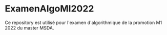 # ExamenAlgoMI2022

Ce repository est utilisé pour l'examen d'algorithmique de la promotion M1 2022 du master MSDA.

